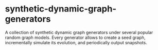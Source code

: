 # synthetic-dynamic-graph-generators
A collection of synthetic dynamic graph generators under several popular random graph models.
Every generator allows to create a seed graph, incrementally simulate its evolution, and periodically output snapshots.
